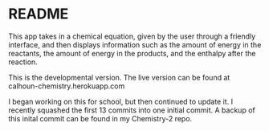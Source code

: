 # README

This app takes in a chemical equation, given by the user through a friendly interface, and then displays information such as the amount of energy in the reactants, the amount of energy in the products, and the enthalpy after the reaction.

This is the developmental version. The live version can be found at calhoun-chemistry.herokuapp.com

I began working on this for school, but then continued to update it. I recently squashed the first 13 commits into one initial commit. A backup of this inital commit can be found in my Chemistry-2 repo.
